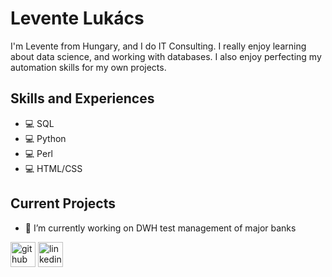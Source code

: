 # Levente Lukács
I'm Levente from Hungary, and I do IT Consulting. I really enjoy learning about data science, and working with databases. I also enjoy perfecting my automation skills for my own projects.

## Skills and Experiences
* 💻 SQL
* 💻 Python
* 💻 Perl
* 💻 HTML/CSS

## Current Projects

- 🔭 I’m currently working on DWH test management of major banks 

[<img src='https://cdn.jsdelivr.net/npm/simple-icons@3.0.1/icons/github.svg' alt='github' height='40'>](https://github.com/llevi95)  [<img src='https://cdn.jsdelivr.net/npm/simple-icons@3.0.1/icons/linkedin.svg' alt='linkedin' height='40'>](https://www.linkedin.com/in/leventelukács/)  

